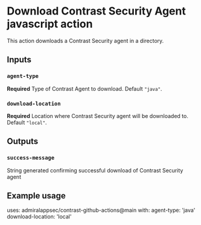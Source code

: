 # Download Contrast Security Agent javascript action

This action downloads a Contrast Security agent in a directory.

## Inputs

### `agent-type`

**Required** Type of Contrast Agent to download. Default `"java"`.

### `download-location`

**Required** Location where Contrast Security agent will be downloaded to. Default `"local"`.

## Outputs

### `success-message`

String generated confirming successful download of Contrast Security agent

## Example usage

uses: admiralappsec/contrast-github-actions@main
with:
  agent-type: 'java'
  download-location: 'local'
